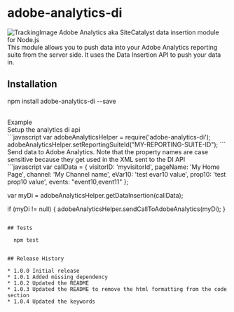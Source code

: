 # adobe-analytics-di
![TrackingImage](https://adobeatadobe.d1.sc.omtrdc.net/b/ss/adbeaaagit/1/H.27.5--NS/0?AQB=1&ndh=1&ce=UTF-8&ns=adobeatadobe&pageName=github%3Aadobe-analytics-di%3Areadme&g=%2FAdobeAtAdobe%2Fadobe-analytics-di&ch=github)
Adobe Analytics aka SiteCatalyst data insertion module for Node.js<br/>
This module allows you to push data into your Adobe Analytics reporting suite from the server side.  It uses the Data Insertion API to push your data in.

## Installation

  npm install adobe-analytics-di --save

<br/>
Example<br/>
Setup the analytics di api<br/>
```javascript
var adobeAnalyticsHelper = require('adobe-analytics-di');
adobeAnalyticsHelper.setReportingSuiteId("MY-REPORTING-SUITE-ID");
```

<br/>
Send data to Adobe Analytics. Note that the property names are case sensitive because they get used in the XML sent to the DI API<br/>
```javascript
var callData = {
      visitorID: 'myvisitorId',
      pageName: 'My Home Page',
      channel: 'My Channel name',
      eVar10: 'test evar10 value',
      prop10: 'test prop10 value',
      events: "event10,event11"
    };

var myDi = adobeAnalyticsHelper.getDataInsertion(callData);

if (myDi != null) {
    adobeAnalyticsHelper.sendCallToAdobeAnalytics(myDi);
}
```

## Tests

  npm test


## Release History

* 1.0.0 Initial release
* 1.0.1 Added missing dependency
* 1.0.2 Updated the README
* 1.0.3 Updated the README to remove the html formatting from the code section
* 1.0.4 Updated the keywords
